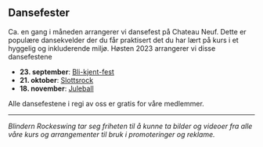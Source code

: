 ## Dansefester

Ca. en gang i måneden arrangerer vi dansefest på Chateau Neuf. Dette er populære dansekvelder der du får praktisert det du har lært på kurs i et hyggelig og inkluderende miljø. Høsten 2023 arrangerer vi disse dansefestene

* **23. september**: [Bli-kjent-fest](https://www.facebook.com/events/702016635288704/)
* **21. oktober**: [Slottsrock](https://www.facebook.com/events/6758209720856661/)
* **18. november**: [Juleball](https://www.facebook.com/events/569324591940602/)

Alle dansefestene i regi av oss er gratis for våre medlemmer. 

--------------

*Blindern Rockeswing tar seg friheten til å kunne ta bilder og videoer fra alle våre kurs og arrangementer til bruk i promoteringer og reklame.*

<!--### Søndagsdansen-->
<!---->
<!--Hver søndag fra 12. september til 5. desember er det dansekveld i regi av Kom og Dans i Sofienbergsenteret (Helgesensgt. 62). Her blir det spilt musikk for alle nivåer, og alle er velkommen til å delta. Mer informasjon finner du på [Kom og Dans sine nettsider](http://www.komogdans.no/oslo/dansekvelder-arrangementer/). Som medlem av Blindern Rockeswing får du et tilbud på søndagsdansen på kr. 50 ved fremvisning av gyldig medlemskort.-->
<!---->
<!----------------->
<!--## Andre arrengementer-->
<!---->
<!--Her er en liste med andre dansearrangementer som er populære blandt medlemmene i Blindern Rockeswing.-->
<!---->
<!--* 10. til 12. januar - [*Nyttårsrock på Hamar*](https://www.komogdans.no/hedmark-oppland/nyttarsrock/) -->
<!--* 19. januar til 24. april - [*Søndagsdans*](https://www.komogdans.no/oslo/dansekvelder-arrangementer/)-->
<!--* 15. februar - [*Vinterswing*](https://www.komogdans.no/oslo/blog/2019/12/05/vinterswing-15-feb-sormarka/)-->
<!--* 28. mars - [*Superlørdag*]()-->
<!--* 11. til 25. juli - [*Dansecamp på Ærø*](https://www.komogdans.no/dansereiser/dansecamp-aero/)-->
<!---->
<!--Vi anbefaler spesielt [sommercampen på Ærø](http://www.komogdans.no/dansereiser/dansecamp-aero/) som er fra 11. til 25. juli i 2020. Dette er to uker fylt med dans fra morgen til kveld, med en pause midt på dagen. Det er mulig å bli med en av ukene eller begge. Vi er alltid en stor gruppe fra foreningen som drar på denne campen, så opphold kan bli rimelig hvis en avtaler med andre om å leie bosted sammen. De fleste fra Blindern planlegger å dra første uka.-->





<!--Det blir holdt kurs i forkant av *bli kjent dansefesten*.-->

<!--{# facebookarrangementer #}-->
